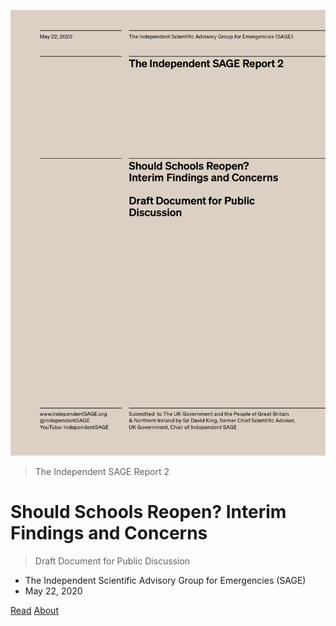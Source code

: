 ![cover](report/cover.png ':size=50%')

> The Independent SAGE Report 2

# Should Schools Reopen? Interim Findings and Concerns

> Draft Document for Public Discussion

- The Independent Scientific Advisory Group for Emergencies (SAGE)
- May 22, 2020

[Read](report/chapter_0.md) [About](#about-the-report)
